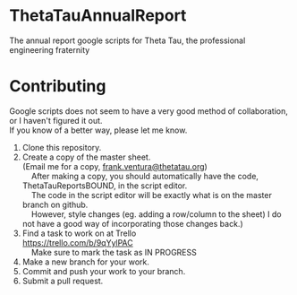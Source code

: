 # ThetaTauAnnualReport
The annual report google scripts for Theta Tau, the professional engineering fraternity

# Contributing
Google scripts does not seem to have a very good method of collaboration, or I haven't figured it out.<br>
If you know of a better way, please let me know.

1. Clone this repository.
2. Create a copy of the master sheet.<br>
  (Email me for a copy, frank.ventura@thetatau.org)<br>
  &nbsp;&nbsp;&nbsp;&nbsp;After making a copy, you should automatically have the code, ThetaTauReportsBOUND, in the script editor.<br>
  &nbsp;&nbsp;&nbsp;&nbsp;The code in the script editor will be exactly what is on the master branch on github.<br>
  &nbsp;&nbsp;&nbsp;&nbsp;However, style changes (eg. adding a row/column to the sheet) I do not have a good way of incorporating those changes back.)
3. Find a task to work on at Trello <br>
  https://trello.com/b/9qYylPAC<br>
  &nbsp;&nbsp;&nbsp;&nbsp;Make sure to mark the task as IN PROGRESS
4. Make a new branch for your work.
5. Commit and push your work to your branch.
6. Submit a pull request.

